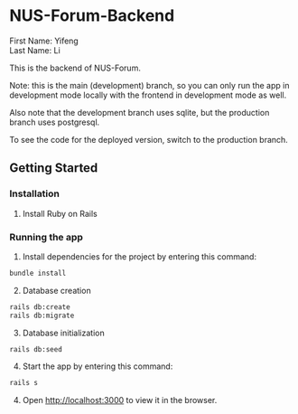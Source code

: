 # NUS-Forum-Backend

First Name: Yifeng  
Last Name: Li

This is the backend of NUS-Forum.

Note: this is the main (development) branch, so you can only run the app in development mode locally with the frontend in development mode as well.  

Also note that the development branch uses sqlite, but the production branch uses postgresql.

To see the code for the deployed version, switch to the production branch.

## Getting Started

### Installation
1. Install Ruby on Rails

### Running the app

1. Install dependencies for the project by entering this command:

```bash
bundle install
```

2. Database creation

```bash
rails db:create
rails db:migrate
```

3. Database initialization

```bash
rails db:seed
```

4. Start the app by entering this command:

```bash
rails s
```

4. Open [http://localhost:3000](http://localhost:3000) to view it in the browser.
